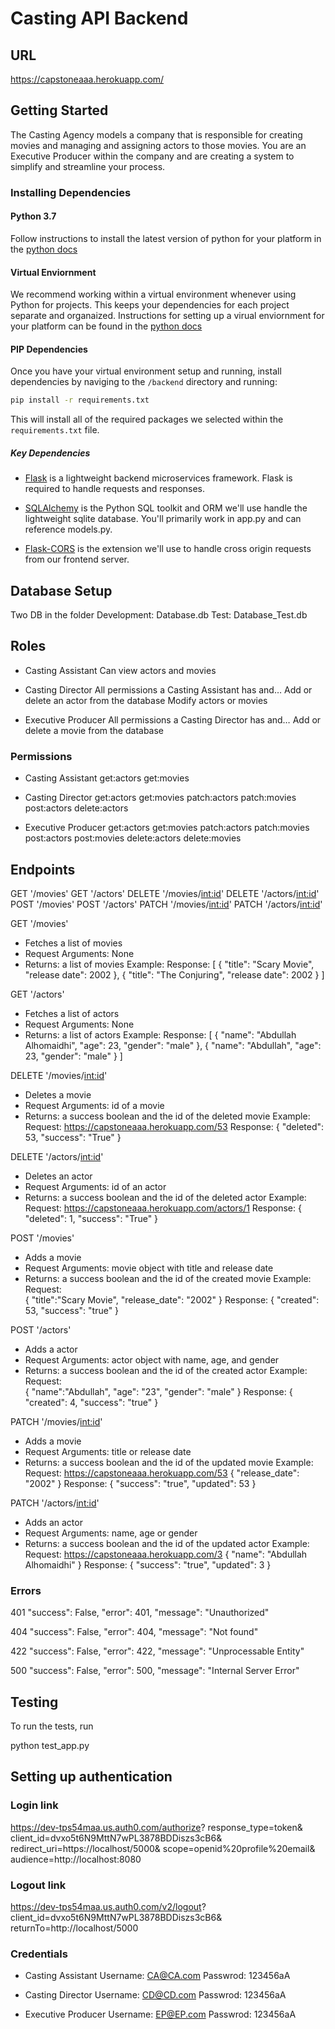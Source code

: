 # Casting API Backend

## URL
https://capstoneaaa.herokuapp.com/


## Getting Started

The Casting Agency models a company that is responsible for creating movies and managing and assigning actors to those movies. You are an Executive Producer within the company and are creating a system to simplify and streamline your process.

### Installing Dependencies

#### Python 3.7

Follow instructions to install the latest version of python for your platform in the [python docs](https://docs.python.org/3/using/unix.html#getting-and-installing-the-latest-version-of-python)

#### Virtual Enviornment

We recommend working within a virtual environment whenever using Python for projects. This keeps your dependencies for each project separate and organaized. Instructions for setting up a virual enviornment for your platform can be found in the [python docs](https://packaging.python.org/guides/installing-using-pip-and-virtual-environments/)

#### PIP Dependencies

Once you have your virtual environment setup and running, install dependencies by naviging to the `/backend` directory and running:

```bash
pip install -r requirements.txt
```

This will install all of the required packages we selected within the `requirements.txt` file.

##### Key Dependencies

- [Flask](http://flask.pocoo.org/)  is a lightweight backend microservices framework. Flask is required to handle requests and responses.

- [SQLAlchemy](https://www.sqlalchemy.org/) is the Python SQL toolkit and ORM we'll use handle the lightweight sqlite database. You'll primarily work in app.py and can reference models.py. 

- [Flask-CORS](https://flask-cors.readthedocs.io/en/latest/#) is the extension we'll use to handle cross origin requests from our frontend server. 

## Database Setup
Two DB in the folder
Development: Database.db
Test: Database_Test.db 

## Roles

- Casting Assistant
    Can view actors and movies
    
- Casting Director
    All permissions a Casting Assistant has and…
    Add or delete an actor from the database
    Modify actors or movies

- Executive Producer
    All permissions a Casting Director has and…
    Add or delete a movie from the database

### Permissions 
- Casting Assistant
    get:actors
    get:movies	

- Casting Director
    get:actors
    get:movies
    patch:actors
    patch:movies
    post:actors
    delete:actors

- Executive Producer
    get:actors
    get:movies
    patch:actors
    patch:movies
    post:actors
    post:movies
    delete:actors
    delete:movies

## Endpoints

GET '/movies'
GET '/actors'
DELETE '/movies/<int:id>'
DELETE '/actors/<int:id>'
POST '/movies'
POST '/actors'
PATCH '/movies/<int:id>'
PATCH '/actors/<int:id>'


GET '/movies'
- Fetches a list of movies
- Request Arguments: None
- Returns:  a list of movies
Example:
Response:
[
    {
        "title": "Scary Movie",
        "release date": 2002
    },
    {
        "title": "The Conjuring",
        "release date": 2002
    }
]


GET '/actors'
- Fetches a list of actors
- Request Arguments: None
- Returns:  a list of actors 
Example:
Response:
[
    {
        "name": "Abdullah Alhomaidhi",
        "age": 23,
        "gender": "male"
    },
    {
        "name": "Abdullah",
        "age": 23,
        "gender": "male"
    }
]

DELETE '/movies/<int:id>'
- Deletes a movie
- Request Arguments: id of a movie
- Returns: a success boolean and the id of the deleted movie
Example:
Request:  https://capstoneaaa.herokuapp.com/53
Response:
{
    "deleted": 53,
    "success": "True"
}

DELETE '/actors/<int:id>'
- Deletes an actor
- Request Arguments: id of an actor
- Returns: a success boolean and the id of the deleted actor
Example:
Request:  https://capstoneaaa.herokuapp.com/actors/1
Response:
{
    "deleted": 1,
    "success": "True"
}

POST '/movies'
- Adds a movie
- Request Arguments: movie object with title and release date
- Returns: a success boolean and the id of the created movie
Example:
Request:  
{
    "title":"Scary Movie",
    "release_date": "2002"
}
Response:
{
    "created": 53,
    "success": "true"
}

POST '/actors'
- Adds a actor
- Request Arguments: actor object with name, age, and gender
- Returns: a success boolean and the id of the created actor
Example:
Request:  
{
    "name":"Abdullah",
    "age": "23",
    "gender": "male"
}
Response:
{
    "created": 4,
    "success": "true"
}

PATCH '/movies/<int:id>'
- Adds a movie
- Request Arguments: title or release date
- Returns: a success boolean and the id of the updated movie
Example:
Request:  https://capstoneaaa.herokuapp.com/53
{
    "release_date": "2002"
}
Response:
{
    "success": "true",
    "updated": 53
}

PATCH '/actors/<int:id>'
- Adds an actor
- Request Arguments: name, age or gender
- Returns: a success boolean and the id of the updated actor
Example:
Request:  https://capstoneaaa.herokuapp.com/3
{
    "name": "Abdullah Alhomaidhi"
}
Response:
{
    "success": "true",
    "updated": 3
}


### Errors

401
"success": False, 
"error": 401,
"message": "Unauthorized"

404
"success": False, 
"error": 404,
"message": "Not found"

422
"success": False, 
"error": 422,
"message": "Unprocessable Entity"

500
"success": False, 
"error": 500,
"message": "Internal Server Error"

## Testing
To run the tests, run

python test_app.py

## Setting up authentication

### Login link

https://dev-tps54maa.us.auth0.com/authorize?
  response_type=token&
  client_id=dvxo5t6N9MttN7wPL3878BDDiszs3cB6&
  redirect_uri=https://localhost/5000&
scope=openid%20profile%20email&
audience=http://localhost:8080

### Logout link

https://dev-tps54maa.us.auth0.com/v2/logout?
  client_id=dvxo5t6N9MttN7wPL3878BDDiszs3cB6&
  returnTo=http://localhost/5000

### Credentials 

- Casting Assistant
   Username: CA@CA.com
   Passwrod: 123456aA

- Casting Director
   Username: CD@CD.com
   Passwrod: 123456aA

- Executive Producer
   Username: EP@EP.com
   Passwrod: 123456aA
